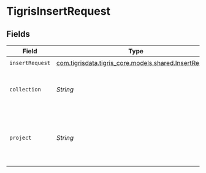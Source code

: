 # TigrisInsertRequest


## Fields

| Field                                                                                          | Type                                                                                           | Required                                                                                       | Description                                                                                    |
| ---------------------------------------------------------------------------------------------- | ---------------------------------------------------------------------------------------------- | ---------------------------------------------------------------------------------------------- | ---------------------------------------------------------------------------------------------- |
| `insertRequest`                                                                                | [com.tigrisdata.tigris_core.models.shared.InsertRequest](../../models/shared/InsertRequest.md) | :heavy_check_mark:                                                                             | N/A                                                                                            |
| `collection`                                                                                   | *String*                                                                                       | :heavy_check_mark:                                                                             | Collection name where to insert documents.                                                     |
| `project`                                                                                      | *String*                                                                                       | :heavy_check_mark:                                                                             | Project name whose db is under target to insert documents.                                     |